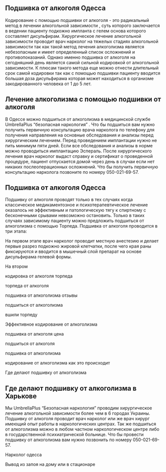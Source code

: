 
## Подшивка от алкоголя Одесса

Кодирование с помощью подшивки от алкоголя - это радикальный метод в лечении алкогольной зависимости , суть которого заключается в ведении пациенту подкожно импланта с гелем основа которого составляет дисульфирам. Хирургическое лечение алкогольной зависимости проводит врач нарколог на тяжелых стадиях алкогольной зависимости так как такой метод лечения алкоголизма является небезопасным и имеет определенный список осложнений и противопоказаний. Однако именно подшивка от алкоголя на сегодняшний день является самой сильной кодировкой от алкогольной зависимости. К плюсам такого метода еще можно отнести длительный срок самой кодировки так как с помощью подшивки пациенту вводится большая доза дисульфирама которая может находиться  в организме закодированного человека от 1 до 5 лет.

## Лечение алкоголизма с помощью подшивки от алкоголя

В Одессе можно подшиться от алкоголизма в медицинской службе UmbrellaPlus “безопасная наркология” . Что бы подшиться вам нужно получить первичную консультацию врача нарколога по телефону для получения направления на основные обследования и анализы перед хирургическим лечением. Перед проведением имплантации нужно не пить минимум пяти дней. Если все обследования и анализы в норме можно проводиться имплантацию Эспераль. После хирургического лечения врач нарколог выдаст справку и сертификат о проведенной процедуре, пациент отпускается домой через день в случаи если нет никаких послеоперационных осложнений. Что бы получить первичную консультацию нарколога позвоните по номеру 050-021-69-57.

## Подшивка от алкоголя Одесса

Подшивку от алкоголя проводят только в тех случаях когда классическое медикаментозное и психотерапевтическое лечение оказалось не эффективным и патологическую тягу к спиртному с бесконечными срывами невозможно остановить. Только в таких случаях зависимому пациенту можно предложить подшиться от алкоголизма с помощью Торпеда. Подшивка от алкоголя проводится в три этапа:

На первом этапе врач нарколог проводит местную анестезию и делает первые разрез подкожно жировой клетчатки, после чего края раны фиксируются и вводится в мышечный слой препарат на основе дисульфирама гелевой формы.

На втором

кодировка от алкоголя торпеда

торпеда от алкоголя

подшивка от алкоголизма отзывы

подшиться от алкоголизма

вшили торпеду

Эффективное кодирование от алкоголизма

подшивка от алкоголя цена

подшиться от алкоголя

подшивка от алкоголизма

кодирование от алкоголизма как это происходит

Где делают подшивку от алкоголизма

## Где делают подшивку от алкоголизма в Харькове

Мы UmbrellaPlus “Безопасная наркология” проводим хирургическое лечение алкогольной зависимости более чем в 6 городах Украины. Подшивку от алкоголя проводит врач нарколог или же врач хирург имеющий опыт работы в наркологических центрах. Так же подшиться от алкоголизма можно в любом частном наркологическом центре либо в государственной психиатрической больнице. Что бы провести подшивку от алкоголизма вам нужно позвонить по номеру 050-021-69-57.

Нарколог одесса

Вывод из запоя на дому или в стационаре
